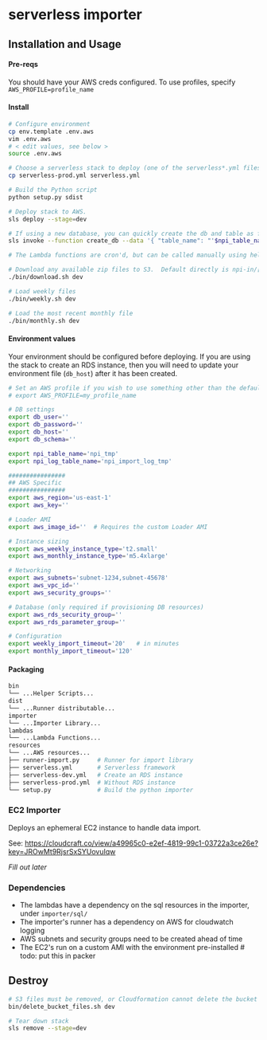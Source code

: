 # serverless importer

## Installation and Usage

#### Pre-reqs

You should have your AWS creds configured.  To use profiles, specify `AWS_PROFILE=profile_name`

#### Install

```bash
# Configure environment
cp env.template .env.aws
vim .env.aws
# < edit values, see below >
source .env.aws

# Choose a serverless stack to deploy (one of the serverless*.yml files).  dev stacks creates an RDS instance.
cp serverless-prod.yml serverless.yml

# Build the Python script
python setup.py sdist

# Deploy stack to AWS. 
sls deploy --stage=dev

# If using a new database, you can quickly create the db and table as follows.  Otherwise skip this step.
sls invoke --function create_db --data '{ "table_name": "'$npi_table_name'", "database": "'$db_schema'" }'

# The Lambda functions are cron'd, but can be called manually using helper scripts

# Download any available zip files to S3.  Default directly is npi-in/[weekly|monthly]
./bin/download.sh dev

# Load weekly files
./bin/weekly.sh dev

# Load the most recent monthly file
./bin/monthly.sh dev
```

#### Environment values

Your environment should be configured before deploying.  If you are using the stack to create an RDS instance, then you will need to update your environment file (`db_host`) after it has been created.

```bash
# Set an AWS profile if you wish to use something other than the default.  Otherwise, don't set this.
# export AWS_PROFILE=my_profile_name

# DB settings
export db_user=''
export db_password=''
export db_host=''
export db_schema=''

export npi_table_name='npi_tmp'
export npi_log_table_name='npi_import_log_tmp'

################
## AWS Specific
################
export aws_region='us-east-1'
export aws_key=''

# Loader AMI
export aws_image_id=''  # Requires the custom Loader AMI

# Instance sizing
export aws_weekly_instance_type='t2.small'
export aws_monthly_instance_type='m5.4xlarge'

# Networking
export aws_subnets='subnet-1234,subnet-45678'
export aws_vpc_id=''
export aws_security_groups=''

# Database (only required if provisioning DB resources)
export aws_rds_security_group=''
export aws_rds_parameter_group=''

# Configuration
export weekly_import_timeout='20'   # in minutes
export monthly_import_timeout='120'
```

#### Packaging

```bash
bin
└── ...Helper Scripts...
dist
└── ...Runner distributable...
importer
└── ...Importer Library...
lambdas
└── ...Lambda Functions...
resources
└── ...AWS resources...
├── runner-import.py     # Runner for import library
├── serverless.yml       # Serverless framework
├── serverless-dev.yml   # Create an RDS instance
├── serverless-prod.yml  # Without RDS instance
└── setup.py             # Build the python importer
```

### EC2 Importer

Deploys an ephemeral EC2 instance to handle data import.

See: https://cloudcraft.co/view/a49965c0-e2ef-4819-99c1-03722a3ce26e?key=JROwMt9RjsrSxSYUovuIqw

_Fill out later_

### Dependencies

* The lambdas have a dependency on the sql resources in the importer, under `importer/sql/`
* The importer's runner has a dependency on AWS for cloudwatch logging
* AWS subnets and security groups need to be created ahead of time
* The EC2's run on a custom AMI with the environment pre-installed # todo: put this in packer

## Destroy

```bash
# S3 files must be removed, or Cloudformation cannot delete the bucket
bin/delete_bucket_files.sh dev

# Tear down stack
sls remove --stage=dev
```
